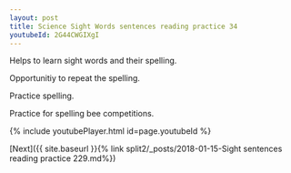 ```yaml
---
layout: post
title: Science Sight Words sentences reading practice 34
youtubeId: 2G44CWGIXgI
---
```

 
 
Helps to learn sight words and their spelling.

Opportunitiy to repeat the spelling. 

Practice spelling. 
 
Practice for spelling bee competitions. 
 
{% include youtubePlayer.html id=page.youtubeId %}
 
 

[Next]({{ site.baseurl }}{% link  split2/_posts/2018-01-15-Sight sentences reading practice 229.md%})
 
